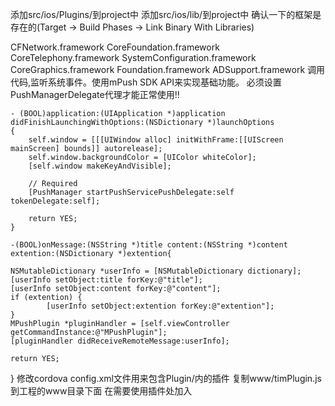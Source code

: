 添加src/ios/Plugins/到project中
添加src/ios/lib/到project中
确认一下的框架是存在的(Target -> Build Phases -> Link Binary With Libraries)

 CFNetwork.framework
 CoreFoundation.framework
 CoreTelephony.framework
 SystemConfiguration.framework
 CoreGraphics.framework
 Foundation.framework
 ADSupport.framework
调用代码,监听系统事件。使用mPush SDK API来实现基础功能。
必须设置PushManagerDelegate代理才能正常使用!!

    - (BOOL)application:(UIApplication *)application didFinishLaunchingWithOptions:(NSDictionary *)launchOptions
    {
        self.window = [[[UIWindow alloc] initWithFrame:[[UIScreen mainScreen] bounds]] autorelease];
        self.window.backgroundColor = [UIColor whiteColor];
        [self.window makeKeyAndVisible];

        // Required
        [PushManager startPushServicePushDelegate:self tokenDelegate:self];

        return YES;
    }

    -(BOOL)onMessage:(NSString *)title content:(NSString *)content extention:(NSDictionary *)extention{

    NSMutableDictionary *userInfo = [NSMutableDictionary dictionary];
    [userInfo setObject:title forKey:@"title"];
    [userInfo setObject:content forKey:@"content"];
    if (extention) {
            [userInfo setObject:extention forKey:@"extention"];  
    }   
    MPushPlugin *pluginHandler = [self.viewController getCommandInstance:@"MPushPlugin"];  
    [pluginHandler didReceiveRemoteMessage:userInfo];  

    return YES;
}
修改cordova config.xml文件用来包含Plugin/内的插件
    <feature name="MPushPlugin">
        <param name="ios-package" value="MPushPlugin" />
        <param name="onload" value="true" />
    </feature>
复制www/timPlugin.js到工程的www目录下面
在需要使用插件处加入

 <script type="text/javascript" src="timPlugin.js"></script>
